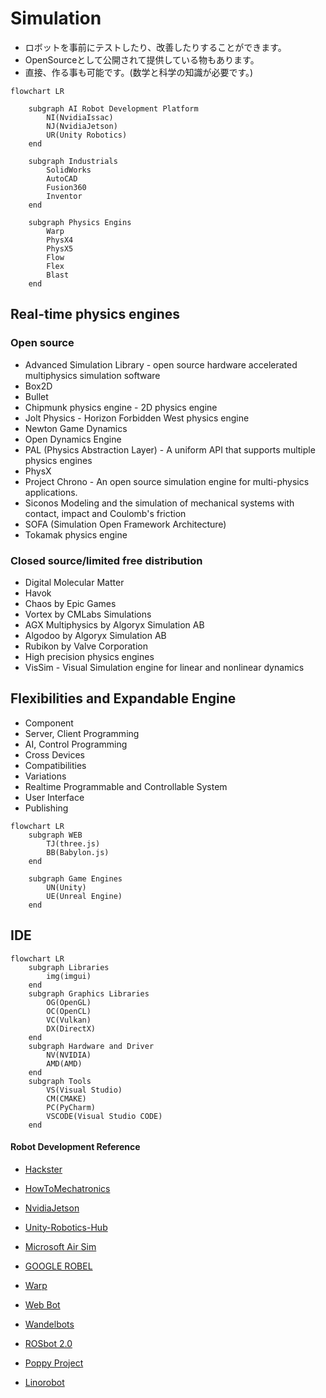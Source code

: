 # Simulation
* ロボットを事前にテストしたり、改善したりすることができます。
* OpenSourceとして公開されて提供している物もあります。
* 直接、作る事も可能です。(数学と科学の知識が必要です。)

```mermaid
flowchart LR
    
    subgraph AI Robot Development Platform 
        NI(NvidiaIssac)
        NJ(NvidiaJetson)
        UR(Unity Robotics)
    end
    
    subgraph Industrials
        SolidWorks
        AutoCAD
        Fusion360
        Inventor
    end
    
    subgraph Physics Engins 
        Warp
        PhysX4
        PhysX5
        Flow
        Flex
        Blast
    end

```


## Real-time physics engines
### Open source
* Advanced Simulation Library - open source hardware accelerated multiphysics simulation software
* Box2D
* Bullet
* Chipmunk physics engine - 2D physics engine
* Jolt Physics - Horizon Forbidden West physics engine
* Newton Game Dynamics
* Open Dynamics Engine
* PAL (Physics Abstraction Layer) - A uniform API that supports multiple physics engines
* PhysX
* Project Chrono - An open source simulation engine for multi-physics applications.
* Siconos Modeling and the simulation of mechanical systems with contact, impact and Coulomb's friction
* SOFA (Simulation Open Framework Architecture)
* Tokamak physics engine

### Closed source/limited free distribution
* Digital Molecular Matter
* Havok
* Chaos by Epic Games
* Vortex by CMLabs Simulations
* AGX Multiphysics by Algoryx Simulation AB
* Algodoo by Algoryx Simulation AB
* Rubikon by Valve Corporation
* High precision physics engines
* VisSim - Visual Simulation engine for linear and nonlinear dynamics

## Flexibilities and Expandable Engine
* Component
* Server, Client Programming
* AI, Control Programming
* Cross Devices
* Compatibilities
* Variations
* Realtime Programmable and Controllable System
* User Interface
* Publishing
```mermaid
flowchart LR
    subgraph WEB
        TJ(three.js)
        BB(Babylon.js)
    end
    
    subgraph Game Engines 
        UN(Unity)
        UE(Unreal Engine)
    end

```


## IDE
```mermaid
flowchart LR
    subgraph Libraries 
        img(imgui)
    end
    subgraph Graphics Libraries
        OG(OpenGL)
        OC(OpenCL)
        VC(Vulkan)
        DX(DirectX)
    end
    subgraph Hardware and Driver
        NV(NVIDIA)
        AMD(AMD)
    end
    subgraph Tools 
        VS(Visual Studio)
        CM(CMAKE)
        PC(PyCharm)
        VSCODE(Visual Studio CODE)
    end

```

#### Robot Development Reference

* [Hackster](https://www.hackster.io/jlamperez10)
* [HowToMechatronics](https://howtomechatronics.com)
* [NvidiaJetson](https://developer.nvidia.com/embedded/community/jetson-projects/weed_killing_robot)
* [Unity-Robotics-Hub](https://github.com/Unity-Technologies/Unity-Robotics-Hub)

* [Microsoft Air Sim](https://microsoft.github.io/AirSim/)
* [GOOGLE ROBEL](https://sites.google.com/view/roboticsbenchmarks/platforms)
* [Warp](https://github.com/NVIDIA/warp)
* [Web Bot](https://cyberbotics.com/)
* [Wandelbots](https://www.wandelbots.com/)
* [ROSbot 2.0](https://robots.ros.org/)
* [Poppy Project](https://www.poppy-project.org/en/)
* [Linorobot](https://linorobot.org/)